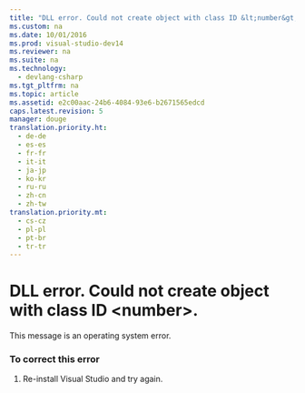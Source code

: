 ```yaml
---
title: "DLL error. Could not create object with class ID &lt;number&gt;."
ms.custom: na
ms.date: 10/01/2016
ms.prod: visual-studio-dev14
ms.reviewer: na
ms.suite: na
ms.technology: 
  - devlang-csharp
ms.tgt_pltfrm: na
ms.topic: article
ms.assetid: e2c00aac-24b6-4084-93e6-b2671565edcd
caps.latest.revision: 5
manager: douge
translation.priority.ht: 
  - de-de
  - es-es
  - fr-fr
  - it-it
  - ja-jp
  - ko-kr
  - ru-ru
  - zh-cn
  - zh-tw
translation.priority.mt: 
  - cs-cz
  - pl-pl
  - pt-br
  - tr-tr
---
```

# DLL error. Could not create object with class ID &lt;number&gt;.
This message is an operating system error.  
  
### To correct this error  
  
1.  Re-install Visual Studio and try again.